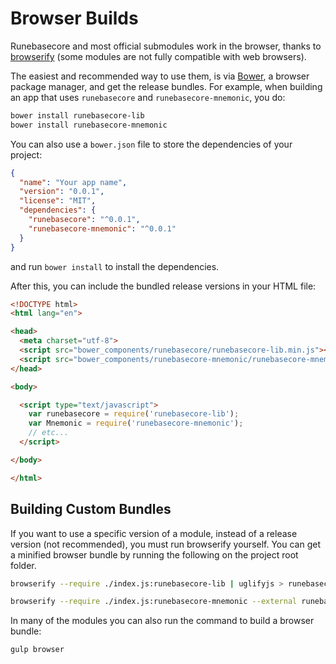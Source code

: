 # Browser Builds
Runebasecore and most official submodules work in the browser, thanks to [browserify](http://browserify.org/) (some modules are not fully compatible with web browsers).

The easiest and recommended way to use them, is via [Bower](http://bower.io/), a browser package manager, and get the release bundles. For example, when building an app that uses `runebasecore` and `runebasecore-mnemonic`, you do:

```sh
bower install runebasecore-lib
bower install runebasecore-mnemonic
```

You can also use a `bower.json` file to store the dependencies of your project:

```json
{
  "name": "Your app name",
  "version": "0.0.1",
  "license": "MIT",
  "dependencies": {
    "runebasecore": "^0.0.1",
    "runebasecore-mnemonic": "^0.0.1"
  }
}
```

and run `bower install` to install the dependencies.

After this, you can include the bundled release versions in your HTML file:

```html
<!DOCTYPE html>
<html lang="en">

<head>
  <meta charset="utf-8">
  <script src="bower_components/runebasecore/runebasecore-lib.min.js"></script>
  <script src="bower_components/runebasecore-mnemonic/runebasecore-mnemonic.min.js"></script>
</head>

<body>

  <script type="text/javascript">
    var runebasecore = require('runebasecore-lib');
    var Mnemonic = require('runebasecore-mnemonic');
    // etc...
  </script>

</body>

</html>
```

## Building Custom Bundles
If you want to use a specific version of a module, instead of a release version (not recommended), you must run browserify yourself.  You can get a minified browser bundle by running the following on the project root folder.

```sh
browserify --require ./index.js:runebasecore-lib | uglifyjs > runebasecore-lib.min.js
```

```sh
browserify --require ./index.js:runebasecore-mnemonic --external runebasecore-lib | uglifyjs > runebasecore-mnemonic.min.js
```

In many of the modules you can also run the command to build a browser bundle:
```sh
gulp browser
```
